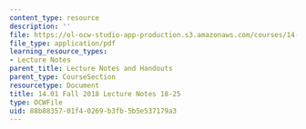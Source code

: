 ```yaml
---
content_type: resource
description: ''
file: https://ol-ocw-studio-app-production.s3.amazonaws.com/courses/14-01-principles-of-microeconomics-fall-2018/88b8835701f40269b3fb5b5e537179a3_MIT14_01F18_lec18_25.pdf
file_type: application/pdf
learning_resource_types:
- Lecture Notes
parent_title: Lecture Notes and Handouts
parent_type: CourseSection
resourcetype: Document
title: 14.01 Fall 2018 Lecture Notes 18-25
type: OCWFile
uid: 88b88357-01f4-0269-b3fb-5b5e537179a3
---
```

